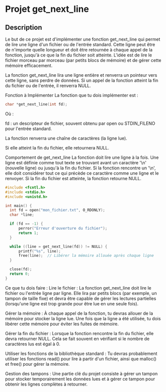 # Projet get_next_line
## Description
Le but de ce projet est d'implémenter une fonction get_next_line qui permet de lire une ligne d'un fichier ou de l'entrée standard. Cette ligne peut être de n'importe quelle longueur et doit être retournée à chaque appel de la fonction, jusqu'à ce que la fin du fichier soit atteinte. L'idée est de lire le fichier morceau par morceau (par petits blocs de mémoire) et de gérer cette mémoire efficacement.

La fonction get_next_line lira une ligne entière et renverra un pointeur vers cette ligne, sans perdre de données. Si un appel de la fonction atteint la fin du fichier ou de l'entrée, il renverra NULL.

Fonction à Implémenter
La fonction que tu dois implémenter est :

  ```c
  char *get_next_line(int fd);
  ```
Où :

fd : un descripteur de fichier, souvent obtenu par open ou STDIN_FILENO pour l'entrée standard.

La fonction renverra une chaîne de caractères (la ligne lue).

Si elle atteint la fin du fichier, elle retournera NULL.

Comportement de get_next_line
La fonction doit lire une ligne à la fois. Une ligne est définie comme tout texte se trouvant avant un caractère '\n' (nouvelle ligne) ou jusqu'à la fin du fichier. Si la fonction rencontre un '\n', elle doit considérer tout ce qui précède ce caractère comme une ligne et le renvoyer. Si la fin du fichier est atteinte, la fonction retourne NULL.
  ```c
#include <fcntl.h>
#include <stdio.h>
#include <unistd.h>

int main() {
    int fd = open("mon_fichier.txt", O_RDONLY);
    char *line;

    if (fd == -1) {
        perror("Erreur d'ouverture du fichier");
        return 1;
    }

    while ((line = get_next_line(fd)) != NULL) {
        printf("%s", line);
        free(line);  // Libérer la mémoire allouée après chaque ligne
    }

    close(fd);
    return 0;
}
```
Ce que tu dois faire :
Lire le fichier : La fonction get_next_line doit lire le fichier ou l'entrée ligne par ligne. Elle lira par petits blocs (par exemple, un tampon de taille fixe) et devra être capable de gérer les lectures partielles (lorsqu'une ligne est trop grande pour être lue en une seule fois).

Gérer la mémoire : À chaque appel de la fonction, tu devras allouer de la mémoire pour stocker la ligne lue. Une fois que la ligne a été utilisée, tu dois libérer cette mémoire pour éviter les fuites de mémoire.

Gérer la fin du fichier : Lorsque la fonction rencontre la fin du fichier, elle devra retourner NULL. Cela se fait souvent en vérifiant si le nombre de caractères lus est égal à 0.

Utiliser les fonctions de la bibliothèque standard : Tu devras probablement utiliser les fonctions read() pour lire à partir d'un fichier, ainsi que malloc() et free() pour gérer la mémoire.

Gestion des tampons : Une partie clé du projet consiste à gérer un tampon pour stocker temporairement les données lues et à gérer ce tampon pour obtenir les lignes complètes à retourner.
